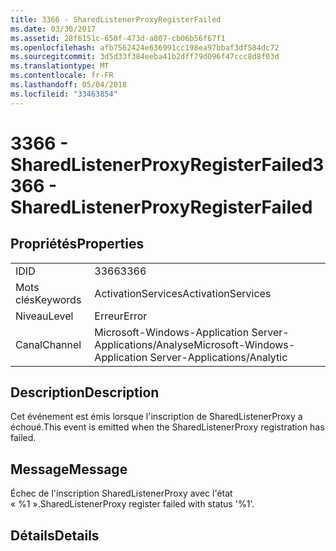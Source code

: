 ```yaml
---
title: 3366 - SharedListenerProxyRegisterFailed
ms.date: 03/30/2017
ms.assetid: 28f6151c-650f-473d-a807-cb06b56f67f1
ms.openlocfilehash: afb7562424e636991cc198ea97bbaf3df584dc72
ms.sourcegitcommit: 3d5d33f384eeba41b2dff79d096f47ccc8d8f03d
ms.translationtype: MT
ms.contentlocale: fr-FR
ms.lasthandoff: 05/04/2018
ms.locfileid: "33463854"
---
```

# <a name="3366---sharedlistenerproxyregisterfailed"></a><span data-ttu-id="f6f5e-102">3366 - SharedListenerProxyRegisterFailed</span><span class="sxs-lookup"><span data-stu-id="f6f5e-102">3366 - SharedListenerProxyRegisterFailed</span></span>
## <a name="properties"></a><span data-ttu-id="f6f5e-103">Propriétés</span><span class="sxs-lookup"><span data-stu-id="f6f5e-103">Properties</span></span>  
  
|||  
|-|-|  
|<span data-ttu-id="f6f5e-104">ID</span><span class="sxs-lookup"><span data-stu-id="f6f5e-104">ID</span></span>|<span data-ttu-id="f6f5e-105">3366</span><span class="sxs-lookup"><span data-stu-id="f6f5e-105">3366</span></span>|  
|<span data-ttu-id="f6f5e-106">Mots clés</span><span class="sxs-lookup"><span data-stu-id="f6f5e-106">Keywords</span></span>|<span data-ttu-id="f6f5e-107">ActivationServices</span><span class="sxs-lookup"><span data-stu-id="f6f5e-107">ActivationServices</span></span>|  
|<span data-ttu-id="f6f5e-108">Niveau</span><span class="sxs-lookup"><span data-stu-id="f6f5e-108">Level</span></span>|<span data-ttu-id="f6f5e-109">Erreur</span><span class="sxs-lookup"><span data-stu-id="f6f5e-109">Error</span></span>|  
|<span data-ttu-id="f6f5e-110">Canal</span><span class="sxs-lookup"><span data-stu-id="f6f5e-110">Channel</span></span>|<span data-ttu-id="f6f5e-111">Microsoft-Windows-Application Server-Applications/Analyse</span><span class="sxs-lookup"><span data-stu-id="f6f5e-111">Microsoft-Windows-Application Server-Applications/Analytic</span></span>|  
  
## <a name="description"></a><span data-ttu-id="f6f5e-112">Description</span><span class="sxs-lookup"><span data-stu-id="f6f5e-112">Description</span></span>  
 <span data-ttu-id="f6f5e-113">Cet événement est émis lorsque l'inscription de SharedListenerProxy a échoué.</span><span class="sxs-lookup"><span data-stu-id="f6f5e-113">This event is emitted when the SharedListenerProxy registration has failed.</span></span>  
  
## <a name="message"></a><span data-ttu-id="f6f5e-114">Message</span><span class="sxs-lookup"><span data-stu-id="f6f5e-114">Message</span></span>  
 <span data-ttu-id="f6f5e-115">Échec de l'inscription SharedListenerProxy avec l'état « %1 ».</span><span class="sxs-lookup"><span data-stu-id="f6f5e-115">SharedListenerProxy register failed with status '%1'.</span></span>  
  
## <a name="details"></a><span data-ttu-id="f6f5e-116">Détails</span><span class="sxs-lookup"><span data-stu-id="f6f5e-116">Details</span></span>
